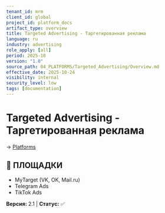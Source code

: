 ```yaml
---
tenant_id: mrm
client_id: global
project_id: platform_docs
artifact_type: overview
title: Targeted Advertising - Таргетированная реклама
language: ru
industry: advertising
role_apply: [all]
period: 2025-10
version: "1.0"
source_path: 04_PLATFORMS/Targeted_Advertising/Overview.md
effective_date: 2025-10-24
visibility: internal
security_level: low
tags: [documentation]
---
```


# Targeted Advertising - Таргетированная реклама

→ [Platforms](../_README.md)

## 🎯 ПЛОЩАДКИ
- MyTarget (VK, OK, Mail.ru)
- Telegram Ads
- TikTok Ads

**Версия:** 2.1 | **Статус:** ✅


